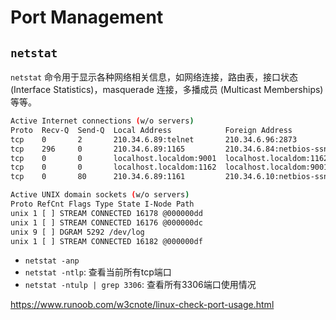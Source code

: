 # Port Management

## `netstat`
`netstat` 命令用于显示各种网络相关信息，如网络连接，路由表，接口状态 (Interface Statistics)，masquerade 连接，多播成员 (Multicast Memberships) 等等。

```sh
Active Internet connections (w/o servers)
Proto  Recv-Q  Send-Q  Local Address            Foreign Address          State
tcp    0       2       210.34.6.89:telnet       210.34.6.96:2873         ESTABLISHED
tcp    296     0       210.34.6.89:1165         210.34.6.84:netbios-ssn  ESTABLISHED
tcp    0       0       localhost.localdom:9001  localhost.localdom:1162  ESTABLISHED
tcp    0       0       localhost.localdom:1162  localhost.localdom:9001  ESTABLISHED
tcp    0       80      210.34.6.89:1161         210.34.6.10:netbios-ssn  CLOSE

Active UNIX domain sockets (w/o servers)
Proto RefCnt Flags Type State I-Node Path
unix 1 [ ] STREAM CONNECTED 16178 @000000dd
unix 1 [ ] STREAM CONNECTED 16176 @000000dc
unix 9 [ ] DGRAM 5292 /dev/log
unix 1 [ ] STREAM CONNECTED 16182 @000000df
```


* `netstat -anp`
* `netstat -ntlp`: 查看当前所有tcp端口 
* `netstat -ntulp | grep 3306`:  查看所有3306端口使用情况

https://www.runoob.com/w3cnote/linux-check-port-usage.html

<!--stackedit_data:
eyJoaXN0b3J5IjpbLTIxMTMyMjAzODFdfQ==
-->